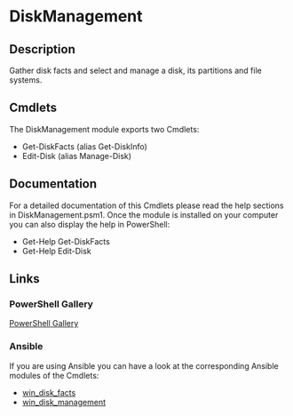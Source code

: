# DiskManagement
## Description
Gather disk facts and select and manage a disk, its partitions and file systems.

## Cmdlets
The DiskManagement module exports two Cmdlets:

* Get-DiskFacts (alias Get-DiskInfo)
* Edit-Disk (alias Manage-Disk)

## Documentation
For a detailed documentation of this Cmdlets please read the help sections in DiskManagement.psm1.
Once the module is installed on your computer you can also display the help in PowerShell:

* Get-Help Get-DiskFacts
* Get-Help Edit-Disk

## Links
### PowerShell Gallery
[PowerShell Gallery](https://www.powershellgallery.com/packages/DiskManagement/1.4)

### Ansible
If you are using Ansible you can have a look at the corresponding Ansible modules of the Cmdlets:

* [win_disk_facts](https://github.com/ansible/ansible/pull/32935)
* [win_disk_management](https://github.com/ansible/ansible/pull/27634)
